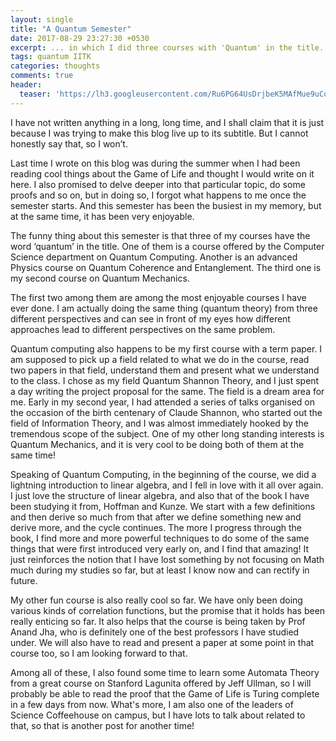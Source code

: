 ```yaml
---
layout: single
title: "A Quantum Semester"
date: 2017-08-29 23:27:30 +0530
excerpt: ... in which I did three courses with 'Quantum' in the title.
tags: quantum IITK
categories: thoughts
comments: true
header:
  teaser: 'https://lh3.googleusercontent.com/Ru6PG64UsDrjbeK5MAfMue9uCqSrWBL5g8PFOOOosQ37redt5LzxgHpvzJYNgvs-6WkdWjBXcGEn6JjuJKM8sI_d7594OzZik3az-dPILe5TcH9PlOKsdAZsm5aSYV26_VsgHhDHBUk=w2400'
---
```

I have not written anything in a long, long time, and I shall claim that
it is just because I was trying to make this blog live up to its
subtitle. But I cannot honestly say that, so I won’t.

Last time I wrote on this blog was during the summer when I had been
reading cool things about the Game of Life and thought I would write on
it here. I also promised to delve deeper into that particular topic, do
some proofs and so on, but in doing so, I forgot what happens to me once
the semester starts. And this semester has been the busiest in my
memory, but at the same time, it has been very enjoyable.

 The funny thing about this semester is that three of my courses have
the word ‘quantum’ in the title. One of them is a course offered by the
Computer Science department on Quantum Computing. Another is an advanced
Physics course on Quantum Coherence and Entanglement. The third one is
my second course on Quantum Mechanics.

The first two among them are among the most enjoyable courses I have
ever done. I am actually doing the same thing (quantum theory) from
three different perspectives and can see in front of my eyes how
different approaches lead to different perspectives on the same problem.

Quantum computing also happens to be my first course with a term paper.
I am supposed to pick up a field related to what we do in the course,
read two papers in that field, understand them and present what we
understand to the class. I chose as my field Quantum Shannon Theory, and
I just spent a day writing the project proposal for the same. The field
is a dream area for me. Early in my second year, I had attended a series
of talks organised on the occasion of the birth centenary of Claude
Shannon, who started out the field of Information Theory, and I was
almost immediately hooked by the tremendous scope of the subject. One of
my other long standing interests is Quantum Mechanics, and it is very
cool to be doing both of them at the same time!

Speaking of Quantum Computing, in the beginning of the course, we did a
lightning introduction to linear algebra, and I fell in love with it all
over again. I just love the structure of linear algebra, and also that
of the book I have been studying it from, Hoffman and Kunze. We start
with a few definitions and then derive so much from that after we define
something new and derive more, and the cycle continues. The more I
progress through the book, I find more and more powerful techniques to
do some of the same things that were first introduced very early on, and
I find that amazing! It just reinforces the notion that I have lost
something by not focusing on Math much during my studies so far, but at
least I know now and can rectify in future.

My other fun course is also really cool so far. We have only been doing
various kinds of correlation functions, but the promise that it holds
has been really enticing so far. It also helps that the course is being
taken by Prof Anand Jha, who is definitely one of the best professors I
have studied under. We will also have to read and present a paper at
some point in that course too, so I am looking forward to that.

Among all of these, I also found some time to learn some Automata Theory
from a great course on Stanford Lagunita offered by Jeff Ullman, so I
will probably be able to read the proof that the Game of Life is Turing
complete in a few days from now. What's more, I am also one of the
leaders of Science Coffeehouse on campus, but I have lots to talk about
related to that, so that is another post for another time!
